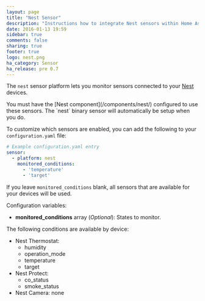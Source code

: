 ```yaml
---
layout: page
title: "Nest Sensor"
description: "Instructions how to integrate Nest sensors within Home Assistant."
date: 2016-01-13 19:59
sidebar: true
comments: false
sharing: true
footer: true
logo: nest.png
ha_category: Sensor
ha_release: pre 0.7
---
```



The `nest` sensor platform lets you monitor sensors connected to your [Nest](https://nest.com) devices.

<p class='note'>
You must have the [Nest component](/components/nest/) configured to use these sensors.  The `nest` binary sensor will automatically be setup when you do.
</p>

To customize which sensors are enabled, you can add the following to your `configuration.yaml` file:

```yaml
# Example configuration.yaml entry
sensor:
  - platform: nest
    monitored_conditions:
      - 'temperature'
      - 'target'
```

If you leave `monitored_conditions` blank, all sensors that are available for your devices will be used.

Configuration variables:

- **monitored_conditions** array (*Optional*): States to monitor.

The following conditions are available by device:

- Nest Thermostat:
  - humidity
  - operation\_mode
  - temperature
  - target
- Nest Protect:
  - co\_status
  - smoke\_status 
- Nest Camera: none

